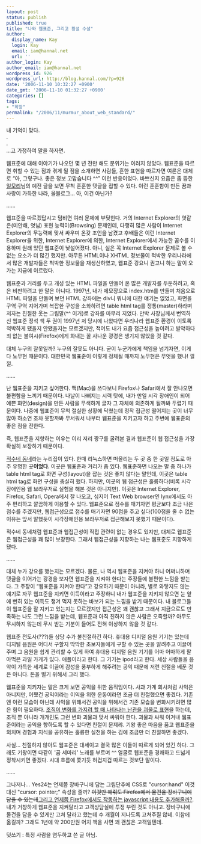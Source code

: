 ```yaml
---
layout: post
status: publish
published: true
title: "나와 웹표준, 그리고 횡설 수설"
author:
  display_name: Kay
  login: Kay
  email: iam@hannal.net
  url: ''
author_login: Kay
author_email: iam@hannal.net
wordpress_id: 926
wordpress_url: http://blog.hannal.com/?p=926
date: '2006-11-10 10:32:27 +0900'
date_gmt: '2006-11-10 01:32:27 +0900'
categories: []
tags:
- "희망"
permalink: "/2006/11/murmur_about_web_standard/"
---
```

<p>내 기억이 맞다.<br />
.<br />
.<br />
...고 가정하여 말을 하자면.</p>
<p>웹표준에 대해 이야기가 나오던 몇 년 전만 해도 분위기는 이러지 않았다. 웹표준을 따르면 취할 수 있는 점과 겪게 될 점을 소개하면 사람들, 흔한 표현을 따르자면 여론은 대체로 “아, 그렇구나. 좋은 정보 고맙습니다 ^^” 이런 반응이었다. 바쁘신지 요즘은 좀 뜸한 <a href="http://www.ilmol.com">일모리</a>님의 예전 글을 보면 무척 훈훈한 댓글을 접할 수 있다. 이런 훈훈함이 만든 꿈과 사랑이 가득한 나라, 올블로그... 아, 이건 아닌가?</p>
<p>......</p>
<p>웹표준을 따르겠답시고 덤비면 여러 문제에 부딪힌다. 거의 Internet Explorer의 엿같은(미안해, 엿님) 표현 능력이(Browsing) 문제인데, 다행히 많은 사람이 Internet Explorer의 무능력에 맞서 싸우며 온갖 조언을 남겼고 후배들은 이런 Internet Explorer을 위한, Internet Explorer에 의한, Internet Explorer에서 가능한 꼼수를 이용하며 원래 있던 웹표준이 낯설어졌다. 아니, 실은 꼭 Internet Explorer 문제로 볼 수 없는 요소가 더 많긴 했지만. 아무튼 HTML이나 XHTML 정보물이 척박한 우리나라에서 많은 개발자들은 척박한 정보물을 재생산하였고, 웹표준 강요니 권고니 하는 말이 오가는 지금에 이르렀다.</p>
<p>웹표준과 거리를 두고 개성 있는 HTML 파일을 만들어 온 많은 개발자를 두둔하려고, 혹은 비판하려고 한 말은 아니다. 1997년, 내가 메모장으로 index.htm를 만들며 처음으로 HTML 파일을 만들며 보던 HTML 강좌에는 div니 뭐니에 대한 얘기는 없었고, 화면을 구역 구역 지어가며 복잡한 구성을 소화하려면 table html tag를 정통(master)하라며 저자는 친절한 웃는 그림말(^^ 이거)로 강좌를 마무리 지었다. 만박 사장님께서 번역하신 웹표준 정석 책 두 권이 1997년 저 당시에 나왔다면 우리나라 웹표준 환경이 이토록 척박하게 됐을지 안됐을지는 모르겠지만, 적어도 내가 요즘 접근성을 높이려고 발악하다 죄 없는 불여시(Firefox)에게 화내는 꼴 사나운 광경은 생기지 않았을 것 같다.</p>
<p>대체 누구의 잘못일까? 누구의 잘못도 아니다. 굳이 누군가에게 책임을 넘기자면, 이게 다 노무현 때문이다. 대한민국 웹표준이 이렇게 정체될 때까지 노무현은 무엇을 했나! 낄낄.</p>
<p>......</p>
<p>난 웹표준을 지키고 싶어한다. 맥(Mac)을 쓰다보니 Firefox나 Safari에서 잘 안나오면 불편함을 느끼기 때문이다. 나날이 나뻐지는 시력 탓에, 내가 만일 시각 장애인이 되어 예쁜 화면(design)을 만든 사람을 무색하게 글자 그 자체에 의존하게 될까봐 두렵기 때문이다. 나중에 웹표준이 무척 절실한 상황에 닥쳤는데 정작 접근성 떨어지는 곳이 너무 많아 하소연 조차 못할까봐 무서워서 나부터 웹표준을 지키고자 하고 주변에 웹표준의 좋은 점을 전한다.</p>
<p>즉, 웹표준을 지향하는 이유는 이리 저리 짱구를 굴려본 결과 웹표준이 웹 접근성을 가장 확실히 보장하기 때문이다.</p>
<p><a href="http://linux.sarang.net">적수네 동네</a>라는 누리집이 있다. 한때 리눅스하면 떠올리는 두 곳 중 한 곳일 정도로 아주 유명한 곳<strong>이었다</strong>. 이곳은 웹표준과 거리가 좀 있다. 웹표준하면 나오는 말 중 하나가 table html tag로 화면 구성(layout)을 잡는 것은 좋지 않다는 말인데, 이곳은 table html tag로 화면 구성을 충실히 했다. 하지만, 이곳의 웹 접근성은 훌륭하다(비록 시각장애인용 웹 브라우저로 실험을 해본 것은 아니지만). 이곳은 Internet Explorer, Firefox, Safari, Opera에서 잘 나오고, 심지어 Text Web browser인 lynx에서도 아주 편리하고 깔끔하게 이용할 수 있다. 웹표준으로 점수를 매기자면 평균보다 조금 나은 점수를 주겠지만, 웹접근성으로 점수를 매기자면 90점을 주고 싶다(100점을 줄 수 없는 이유는 앞서 말했듯이 시각장애인용 브라우저로 접근해보지 못했기 때문이다).</p>
<p>적수네 동네처럼 웹표준과 웹접근성이 직접 관련이 없는 경우도 있지만, 대체로 웹표준은 웹접근성을 꽤 많이 보장한다. 그래서 웹접근성을 지향하는 나는 웹표준도 지향하게 됐다.</p>
<p>......</p>
<p>대체 누가 강요를 했는지는 모르겠다. 물론, 나 역시 웹표준을 지켜야 하니 어쩌니하며 댓글을 이어가는 광경을 보자면 웹표준을 지켜야 한다는 주장들에 불편한 느낌을 받는다. 그 주장이 “웹표준을 지켜야 한다”고 강요하기 때문이 아니라, 별로 와닿지도 않는 얘기로 자꾸 웹표준을 지키면 이득이라고 주장하니 내가 웹표준을 지키지 않으면 눈 앞에 뻔히 있는 이득도 챙겨 먹지 못하는 바보가 되는 느낌을 받기 때문이다. 내 블로그들이 웹표준을 잘 지키고 있는지는 모르겠지만 접근성은 꽤 괜찮고 그래서 지금으로도 만족하는 나도 그런 느낌을 받는데, 웹표준과 아직 친하지 않은 사람은 오죽할까? 아무도 무시하지 않는데 무시 받는 기분이 들어도 전혀 이상하지 않을 것 같다.</p>
<p>웹표준 전도사(???)들 상당 수가 불친절하긴 하다. 휴대용 디지털 음원 기기는 있는데 디지털 음원은 어디서 구할지 막막한 초보자들에게 구할 수 있는 곳을 알려주고 이끌어주며 그 음원을 쉽게 관리할 수 있게 하여 휴대용 디지털 음원 기기를 어마 어마하게 팔아먹은 과일 가게가 있다. 애플이라고 한다. 그 기기는 ipod라고 한다. 세상 사람들을 음악이 가득한 세계로 이끌어 감성을 풍부하게 해주려는 공익 때문에 저런 친절을 베푼 것은 아니다. 돈을 벌기 위해서 그리 했다.</p>
<p>웹표준을 지키자는 말은 크게 보면 공익을 위한 움직임이다. 사과 가게 회사처럼 사익은 아니지만, 어쨌건 공익이라는 이익을 위한 운동이라면 조금 더 친절했으면 좋겠다. 기존엔 이런 모습이 아닌데 사익을 위해서건 공익을 위해서건 기존 모습을 변화시키려면 많은 힘이 필요하다. <a href="http://www.aladdin.co.kr/shop/wproduct.aspx?isbn=8984051276">조직이 변화를 가지려 할 때 나타나는 난관을 괴물로 표현</a>을 하는데, 조직 뿐 아니라 개개인도 그런 변화 괴물과 맞서 싸워야 한다. 괴물과 싸워 이겨내 웹표준이라는 공익을 향하도록 할 수 있다면 친절이 문제랴. 기왕 좋은 마음을 품고 웹표준을 외치며 경험과 지식을 공유하는 훌륭한 실천을 하는 김에 조금만 더 친절하면 좋겠다.</p>
<p>사실... 친절하지 않아도 웹표준은 대세이고 결국 많은 이들이 따르게 되어 있긴 하다. 그래도 기왕이면 다같이 '곰 세마리' 노래를 부르며 ^^ 얼굴로 웹표준을 경쾌하고 드넓게 정착시키면 좋겠다. 시대 흐름에 쫓기듯 허겁지겁 따르는 것보단 말이다.</p>
<p>......</p>
<p>그나저나... Yes24는 언제쯤 장바구니에 담는 그림단추에 CSS로 "cursor:hand" 이것 대신 "cursor: pointer;" 속성을 줄까? <del datetime="2006-11-10T02:55:10+00:00">이것만 해줘도 Firefox에서 물건을 장바구니에 담을 수 있는데</del><ins datetime="2006-11-10T03:17:11+00:00"><a href="http://blog.hannal.com/murmur_about_web_standard/#comment-10138">그리고 언제쯤 Firefox에서도 작동하는 javascript 내용도 추가해줄까?</a></ins>. 내가 거창하게 웹표준을 지켜달라고 고객상담실에 투정 부린 것도 아니고. 장바구니에 물건을 담을 수 있게만 고쳐 달라고 했는데 수 개월이 지나도록 고쳐주질 않네. 이참에 옮길까? 그래도 1년에 약 200만원 어치 책을 사면 꽤 괜찮은 고객일텐데.</p>
<p>덧쓰기 : 특정 사람을 염두하고 쓴 글 아님.</p>
